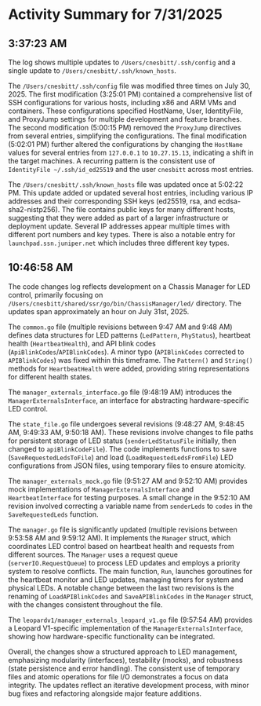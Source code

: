 # Activity Summary for 7/31/2025

## 3:37:23 AM
The log shows multiple updates to `/Users/cnesbitt/.ssh/config` and a single update to `/Users/cnesbitt/.ssh/known_hosts`.

The `/Users/cnesbitt/.ssh/config` file was modified three times on July 30, 2025.  The first modification (3:25:01 PM) contained a comprehensive list of SSH configurations for various hosts, including x86 and ARM VMs and containers.  These configurations specified HostName, User, IdentityFile, and ProxyJump settings for multiple development and feature branches.  The second modification (5:00:15 PM) removed the `ProxyJump` directives from several entries, simplifying the configurations.  The final modification (5:02:01 PM) further altered the configurations by changing the `HostName` values for several entries from `127.0.0.1` to `10.27.15.13`, indicating a shift in the target machines.  A recurring pattern is the consistent use of `IdentityFile ~/.ssh/id_ed25519` and the user `cnesbitt` across most entries.


The `/Users/cnesbitt/.ssh/known_hosts` file was updated once at 5:02:22 PM. This update added or updated several host entries, including various IP addresses and their corresponding SSH keys (ed25519, rsa, and ecdsa-sha2-nistp256). The file contains public keys for many different hosts, suggesting that they were added as part of a larger infrastructure or deployment update.  Several IP addresses appear multiple times with different port numbers and key types. There is also a notable entry for `launchpad.ssn.juniper.net` which includes three different key types.


## 10:46:58 AM
The code changes log reflects development on a Chassis Manager for LED control, primarily focusing on  `/Users/cnesbitt/shared/ssr/go/bin/ChassisManager/led/` directory.  The updates span approximately an hour on July 31st, 2025.

The `common.go` file (multiple revisions between 9:47 AM and 9:48 AM) defines data structures for LED patterns (`LedPattern`, `PhyStatus`),  heartbeat health (`HeartbeatHealth`), and  API blink codes (`ApiBlinkCodes`/`APIBlinkCodes`).  A minor typo (`APIBlinkCodes` corrected to `APIBlinkCodes`) was fixed within this timeframe.  The `Pattern()` and `String()` methods for `HeartbeatHealth` were added, providing string representations for different health states.


The `manager_externals_interface.go` file (9:48:19 AM) introduces the `ManagerExternalsInterface`, an interface for abstracting hardware-specific LED control.

The `state_file.go` file undergoes several revisions (9:48:27 AM, 9:48:45 AM, 9:49:33 AM, 9:50:18 AM).  These revisions involve changes to file paths for persistent storage of LED status (`senderLedStatusFile` initially, then changed to `apiBlinkCodeFile`).  The code implements functions to save (`SaveRequestedLedsToFile`) and load (`LoadRequestedLedsFromFile`) LED configurations from JSON files, using temporary files to ensure atomicity.


The `manager_externals_mock.go` file (9:51:27 AM and 9:52:10 AM) provides mock implementations of `ManagerExternalsInterface` and `HeartbeatInterface` for testing purposes. A small change in the 9:52:10 AM revision involved correcting a variable name from `senderLeds` to `codes` in the `SaveRequestedLeds` function.


The `manager.go` file is significantly updated (multiple revisions between 9:53:58 AM and 9:59:12 AM). It implements the `Manager` struct, which coordinates LED control based on heartbeat health and requests from different sources.  The  `Manager` uses a request queue (`serverIO.RequestQueue`) to process LED updates and employs a priority system to resolve conflicts.  The main function, `Run`, launches goroutines for the heartbeat monitor and LED updates, managing timers for system and physical LEDs.  A notable change between the last two revisions is the renaming of `LoadAPIBlinkCodes` and `SaveAPIBlinkCodes` in the `Manager` struct, with the changes consistent throughout the file.


The `leopardv1/manager_externals_leopard_v1.go` file (9:57:54 AM) provides a Leopard V1-specific implementation of the `ManagerExternalsInterface`, showing how hardware-specific functionality can be integrated.

Overall, the changes show a structured approach to LED management, emphasizing modularity (interfaces), testability (mocks), and robustness (state persistence and error handling). The consistent use of temporary files and atomic operations for file I/O demonstrates a focus on data integrity.  The updates reflect an iterative development process, with minor bug fixes and refactoring alongside major feature additions.
